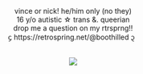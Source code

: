 
<div align="center">vince or nick! he/him only (no they)</div>
<div align="center">16 y/o autistic ☆ trans &. queerian </div>
<div align="center">drop me a question on my rtrsprng!! </div>
<div align="center">᧔ https://retrospring.net/@boothilled ᧓ </div>
  

<p align="center">
  <img src="https://cdn.discordapp.com/attachments/1069425025708458134/1244065796406247525/IMG_6436.gif?ex=6653c20f&is=6652708f&hm=813dc75c1c20eca189d93af8229de47ecb49aa41cfa18606278fcdc211836fd4&" />
</p>
